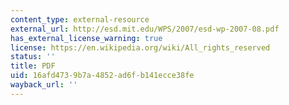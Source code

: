 ```yaml
---
content_type: external-resource
external_url: http://esd.mit.edu/WPS/2007/esd-wp-2007-08.pdf
has_external_license_warning: true
license: https://en.wikipedia.org/wiki/All_rights_reserved
status: ''
title: PDF
uid: 16afd473-9b7a-4852-ad6f-b141ecce38fe
wayback_url: ''
---
```

